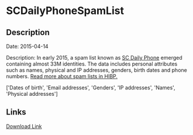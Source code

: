 # SCDailyPhoneSpamList

## Description

Date: 2015-04-14

Description:
In early 2015, a spam list known as <a href="http://www.data4marketers.com/2015APRspecials.html" target="_blank" rel="noopener">SC Daily Phone</a> emerged containing almost 33M identities. The data includes personal attributes such as names, physical and IP addresses, genders, birth dates and phone numbers. <a href="https://www.troyhunt.com/have-i-been-pwned-and-spam-lists-of-personal-information" target="_blank" rel="noopener">Read more about spam lists in HIBP.</a>


['Dates of birth', 'Email addresses', 'Genders', 'IP addresses', 'Names', 'Physical addresses']

## Links

[Download Link](https://link-to.net/1229997/356.0755429934753/dynamic/?r=aHR0cHM6Ly93d3cubWVkaWFmaXJlLmNvbS92aWV3L001TXEyT3djcWlYM1JSUi9kYXRhNG1hcmtldGVycy5jb20vZmlsZQ==)